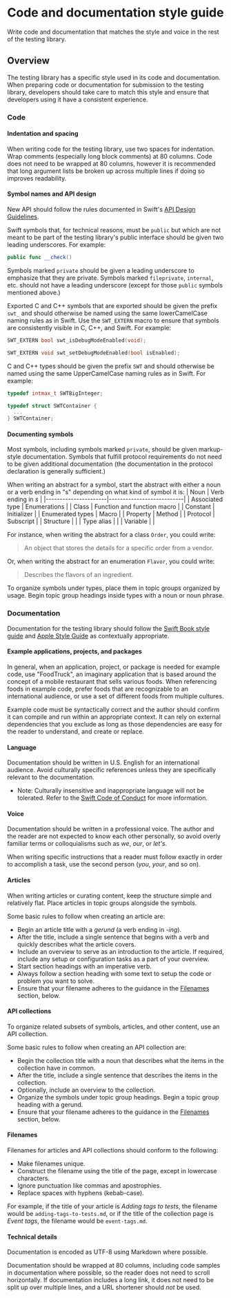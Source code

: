 # Code and documentation style guide

<!--
This source file is part of the Swift.org open source project

Copyright (c) 2023 Apple Inc. and the Swift project authors
Licensed under Apache License v2.0 with Runtime Library Exception

See https://swift.org/LICENSE.txt for license information
See https://swift.org/CONTRIBUTORS.txt for Swift project authors
-->

Write code and documentation that matches the style and voice in the rest of the
testing library.

## Overview

The testing library has a specific style used in its code and documentation.
When preparing code or documentation for submission to the testing library,
developers should take care to match this style and ensure that developers using
it have a consistent experience.

### Code

#### Indentation and spacing

When writing code for the testing library, use two spaces for indentation. Wrap
comments (especially long block comments) at 80 columns. Code does not need to
be wrapped at 80 columns, however it is recommended that long argument lists be
broken up across multiple lines if doing so improves readability.

#### Symbol names and API design

New API should follow the rules documented in Swift's
[API Design Guidelines](https://www.swift.org/documentation/api-design-guidelines/).

Swift symbols that, for technical reasons, must be `public` but which are not
meant to be part of the testing library's public interface should be given two
leading underscores. For example:

```swift
public func __check()
```

Symbols marked `private` should be given a leading underscore to emphasize that
they are private. Symbols marked `fileprivate`, `internal`, etc. should not have
a leading underscore (except for those `public` symbols mentioned above.)

Exported C and C++ symbols that are exported should be given the prefix `swt_`
and should otherwise be named using the same lowerCamelCase naming rules as in
Swift. Use the `SWT_EXTERN` macro to ensure that symbols are consistently
visible in C, C++, and Swift. For example:

```c
SWT_EXTERN bool swt_isDebugModeEnabled(void);

SWT_EXTERN void swt_setDebugModeEnabled(bool isEnabled);
```

C and C++ types should be given the prefix `SWT` and should otherwise be named
using the same UpperCamelCase naming rules as in Swift. For example:

```c
typedef intmax_t SWTBigInteger;

typedef struct SWTContainer {
  ...
} SWTContainer;
```

#### Documenting symbols

Most symbols, including symbols marked `private`, should be given markup-style
documentation. Symbols that fulfill protocol requirements do not need to be
given additional documentation (the documentation in the protocol declaration is
generally sufficient.)

When writing an abstract for a symbol, start the abstract with either a noun or
a verb ending in "s" depending on what kind of symbol it is:
|   Noun               |   Verb ending in *s*      |
|----------------------|---------------------------|
| Associated type      | Enumerations |
| Class                | Function and function macro |
| Constant             | Initializer |
| Enumerated types     | Macro |
| Property             | Method |
| Protocol             | Subscript |
| Structure            |  |
| Type alias           |  |
| Variable             |  |

For instance, when writing the abstract for a class `Order`, you could write:
> An object that stores the details for a specific order from a vendor.

Or, when writing the abstract for an enumeration `Flavor`, you could write:
> Describes the flavors of an ingredient.

To organize symbols under types, place them in topic groups organized by usage.
Begin topic group headings inside types with a noun or noun phrase.

### Documentation

Documentation for the testing library should follow the
[Swift Book style guide](https://github.com/apple/swift-book/blob/main/Style.md)
and [Apple Style Guide](https://support.apple.com/guide/applestyleguide/) as
contextually appropriate.

#### Example applications, projects, and packages

In general, when an application, project, or package is needed for example code,
use "FoodTruck", an imaginary application that is based around the concept of a
mobile restaurant that sells various foods. When referencing foods in example
code, prefer foods that are recognizable to an international audience, or use a
set of different foods from multiple cultures.

Example code must be syntactically correct and the author should confirm it can
compile and run within an appropriate context. It can rely on external
dependencies that you exclude as long as those dependencies are easy for
the reader to understand, and create or replace.

#### Language

Documentation should be written in U.S. English for an international audience.
Avoid culturally specific references unless they are specifically relevant to
the documentation.

- Note: Culturally insensitive and inappropriate language will not be tolerated.
  Refer to the [Swift Code of Conduct](https://swift.org/code-of-conduct) for
  more information.

#### Voice

Documentation should be written in a professional voice. The author and the
reader are not expected to know each other personally, so avoid overly familiar
terms or colloquialisms such as _we_, _our_, or _let's_.

When writing specific instructions that a reader must follow exactly in order to
accomplish a task, use the second person (_you_, _your_, and so on).

#### Articles

When writing articles or curating content, keep the structure simple and
relatively flat. Place articles in topic groups alongside the symbols.

Some basic rules to follow when creating an article are:
- Begin an article title with a _gerund_ (a verb ending in _-ing_).
- After the title, include a single sentence that begins with a verb and quickly
describes what the article covers.
- Include an overview to serve as an introduction to the article. If required,
include any setup or configuration tasks as a part of your overview.
- Start section headings with an imperative verb.
- Always follow a section heading with some text to setup the code or problem
you want to solve.
- Ensure that your filename adheres to the guidance in the [Filenames](#filenames) section, below.

#### API collections

To organize related subsets of symbols, articles, and other content, use an API
collection.

Some basic rules to follow when creating an API collection are:
- Begin the collection title with a noun that describes what the items in the
collection have in common.
- After the title, include a single sentence that describes the items in the
collection.
- Optionally, include an overview to the collection.
- Organize the symbols under topic group headings. Begin a topic group heading
with a gerund.
- Ensure that your filename adheres to the guidance in the [Filenames](#filenames) section, below.

#### Filenames

Filenames for articles and API collections should conform to the following:
- Make filenames unique.
- Construct the filename using the title of the page, except in lowercase characters.
- Ignore punctuation like commas and apostrophies.
- Replace spaces with hyphens (kebab-case).

For example, if the title of your article is _Adding tags to tests_, the filename would be `adding-tags-to-tests.md`, or if the title of the collection page is _Event tags_, the filename would be `event-tags.md`.

#### Technical details

Documentation is encoded as UTF-8 using Markdown where possible.

Documentation should be wrapped at 80 columns, including code samples in
documentation where possible, so the reader does not need to scroll
horizontally. If documentation includes a long link, it does not need to be
split up over multiple lines, and a URL shortener should _not_ be used.
